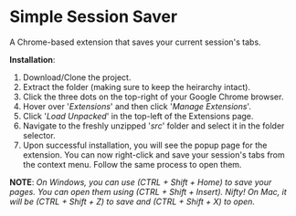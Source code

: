 # Simple Session Saver
A Chrome-based extension that saves your current session's tabs.

<b>Installation</b>:

1) Download/Clone the project.
2) Extract the folder (making sure to keep the heirarchy intact).
3) Click the three dots on the top-right of your Google Chrome browser.
4) Hover over '<i>Extensions</i>' and then click '<i>Manage Extensions</i>'.
5) Click '<i>Load Unpacked</i>' in the top-left of the Extensions page.
6) Navigate to the freshly unzipped '<i>src</i>' folder and select it in the folder selector.
7) Upon successful installation, you will see the popup page for the extension. You can now right-click and save your session's tabs from the context menu. Follow the same process to open them.

<b>NOTE</b>: <i>On Windows, you can use (CTRL + Shift + Home) to save your pages. You can open them using (CTRL + Shift + Insert). Nifty! On Mac, it will be (CTRL + Shift + Z) to save and (CTRL + Shift + X) to open.</i>
